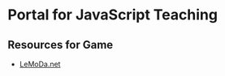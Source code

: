 # Portal for JavaScript Teaching



## Resources for Game

+ [LeMoDa.net](https://www.lemoda.net/) 
